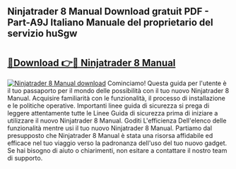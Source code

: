## Ninjatrader 8 Manual Download gratuit PDF - Part-A9J Italiano Manuale del proprietario del servizio huSgw

# <h2><a href="http://dfafz8.blite.top/?on=Ninjatrader+8+Manual">🔗Download 👉🔴 Ninjatrader 8 Manual</a></h2>

[![Ninjatrader 8 Manual download](https://i.imgur.com/lujVjoI.png)](http://dfafz8.blite.top/?on=Ninjatrader+8+Manual)
Cominciamo! Questa guida per l'utente è il tuo passaporto per il mondo delle possibilità con il tuo nuovo Ninjatrader 8 Manual. Acquisire familiarità con le funzionalità, il processo di installazione e le politiche operative. Importanti linee guida di sicurezza si prega di leggere attentamente tutte le Linee Guida di sicurezza prima di iniziare a utilizzare il nuovo Ninjatrader 8 Manual. Goditi L'efficienza Dell'elenco delle funzionalità mentre usi il tuo nuovo Ninjatrader 8 Manual. Partiamo dal presupposto che Ninjatrader 8 Manual è stata una risorsa affidabile ed efficace nel tuo viaggio verso la padronanza dell'uso del tuo nuovo gadget. Se hai bisogno di aiuto o chiarimenti, non esitare a contattare il nostro team di supporto.
